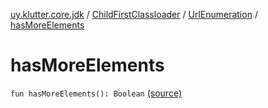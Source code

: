[uy.klutter.core.jdk](../../index.md) / [ChildFirstClassloader](../index.md) / [UrlEnumeration](index.md) / [hasMoreElements](.)


# hasMoreElements

`fun hasMoreElements(): Boolean` [(source)](https://github.com/kohesive/klutter/blob/master/core-jdk6/src/main/kotlin/uy/klutter/core/jdk/ChildFirstClassloader.kt#L78)


